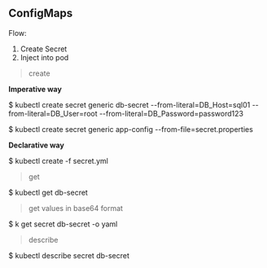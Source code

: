 ## ConfigMaps

Flow:
1. Create Secret
2. Inject into pod

> create

**Imperative way**

$ kubectl create secret generic db-secret --from-literal=DB_Host=sql01 --from-literal=DB_User=root --from-literal=DB_Password=password123

$ kubectl create secret generic app-config --from-file=secret.properties

**Declarative way**

$ kubectl create -f secret.yml

> get

$ kubectl get db-secret

> get values in base64 format

$ k get secret db-secret -o yaml

> describe

$ kubectl describe secret db-secret

